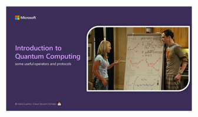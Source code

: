 <p align="center">
 <img src="https://github.com/mariocuomo/talks/blob/main/images/xmasdev%202022.png">
</p>
